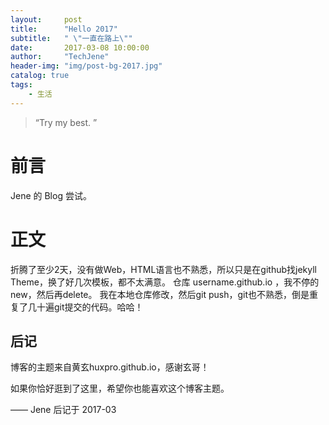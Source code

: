 ```yaml
---
layout:     post
title:      "Hello 2017"
subtitle:   " \"一直在路上\""
date:       2017-03-08 10:00:00
author:     "TechJene"
header-img: "img/post-bg-2017.jpg"
catalog: true
tags:
    - 生活
---
```


> “Try my best. ”


# 前言

Jene 的 Blog 尝试。

# 正文
折腾了至少2天，没有做Web，HTML语言也不熟悉，所以只是在github找jekyll Theme，换了好几次模板，都不太满意。
仓库 username.github.io ，我不停的new，然后再delete。
我在本地仓库修改，然后git push，git也不熟悉，倒是重复了几十遍git提交的代码。哈哈！
## 后记
博客的主题来自黄玄huxpro.github.io，感谢玄哥！

如果你恰好逛到了这里，希望你也能喜欢这个博客主题。

—— Jene 后记于 2017-03
